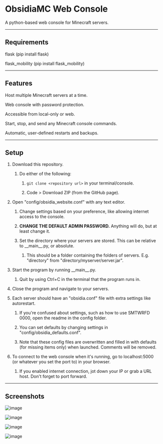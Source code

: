 # ObsidiaMC Web Console

A python-based web console for Minecraft servers.

---

## Requirements

flask (pip install flask)

flask_mobility (pip install flask_mobility)

---

## Features

Host multiple Minecraft servers at a time.

Web console with password protection.

Accessible from local-only or web.

Start, stop, and send any Minecraft console commands.

Automatic, user-defined restarts and backups.

---

## Setup

1) Download this repository.

    1) Do either of the following:

        1) `git clone <repository url>` in your terminal/console.

        2) Code > Download ZIP (from the GitHub page).
  
2) Open "config/obsidia_website.conf" with any text editor.
  
    1) Change settings based on your preference, like allowing internet access to the console.
    
    2) **CHANGE THE DEFAULT ADMIN PASSWORD.** Anything will do, but at least change it.
    
    3) Set the directory where your servers are stored. This can be relative to \_\_main__.py, or absolute.
    
        1) This should be a folder containing the folders of servers. E.g. "directory" from "directory/myserver/server.jar".
  
3) Start the program by running \_\_main__.py.
  
    1) Quit by using Ctrl+C in the terminal that the program runs in.

4) Close the program and navigate to your servers.

5) Each server should have an "obsidia.conf" file with extra settings like autorestart.
  
    1) If you're confused about settings, such as how to use SMTWRFD 0000, open the readme in the config folder.
  
    2) You can set defaults by changing settings in "config/obsidia_defaults.conf".
  
    3) Note that these config files are overwritten and filled in with defaults (for missing items only) when launched. Comments will be removed.

6) To connect to the web console when it's running, go to localhost:5000 (or whatever you set the port to) in your browser.
  
    1) If you enabled internet connection, jot down your IP or grab a URL host. Don't forget to port forward.

---

## Screenshots

![image](https://user-images.githubusercontent.com/38796431/159392006-e3921650-ab03-44c0-a245-10cbe058238c.png)

![image](https://user-images.githubusercontent.com/38796431/159392081-f20ef5f2-56a8-4b24-ab43-b449daf8adfc.png)

![image](https://user-images.githubusercontent.com/38796431/159396804-7b52ba9e-216c-4374-a417-b7249ee382f8.png)

![image](https://user-images.githubusercontent.com/38796431/159396850-49902ddb-b632-4baa-83fd-88345012fc45.png)
